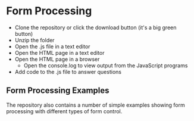 # Form Processing
* Clone the repository or click the download button (it's a big green button)
* Unzip the folder
* Open the .js file in a text editor
* Open the HTML page in a text editor
* Open the HTML page in a browser
	- Open the console.log to view output from the JavaScript programs
* Add code to the .js file to answer questions

## Form Processing Examples
The repository also contains a number of simple examples showing form processing with different types of form control.

